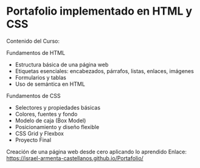 <h1>Portafolio implementado en HTML y CSS</h1>
Contenido del Curso:


Fundamentos de HTML

- Estructura básica de una página web
- Etiquetas esenciales: encabezados, párrafos, listas, enlaces, imágenes
- Formularios y tablas
- Uso de semántica en HTML

Fundamentos de CSS

- Selectores y propiedades básicas
- Colores, fuentes y fondo
- Modelo de caja (Box Model)
- Posicionamiento y diseño flexible
- CSS Grid y Flexbox
- Proyecto Final

Creación de una página web desde cero aplicando lo aprendido
Enlace: https://israel-armenta-castellanos.github.io/Portafolio/
